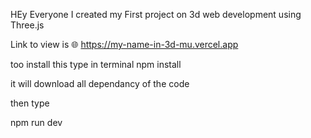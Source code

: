 HEy Everyone 
I created my First project on 3d web development using Three.js

Link to view is 
🌐 https://my-name-in-3d-mu.vercel.app

too install this type in terminal
npm install 

it will download all dependancy of the code

then type 

npm run dev

